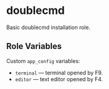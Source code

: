 doublecmd
=========

Basic doublecmd installation role.


Role Variables
--------------

Custom `app_config` variables:

* `terminal` &mdash; terminal opened by F9.
* `editor` &mdash; text editor opened by F4.
